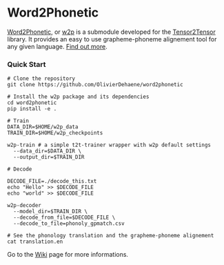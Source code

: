 # Word2Phonetic

[Word2Phonetic](https://github.com/OlivierDehaene/word2phonetic), or
[w2p](https://github.com/OlivierDehaene/word2phonetic) is a submodule developed for the [Tensor2Tensor](https://github.com/tensorflow/tensor2tensor) library. 
It provides an easy to use grapheme-phoneme alignement tool for any given language.
[Find out more](http://www.unicog.org/).


### Quick Start

```
# Clone the repository
git clone https://github.com/OlivierDehaene/word2phonetic

# Install the w2p package and its dependencies
cd word2phonetic
pip install -e .

# Train
DATA_DIR=$HOME/w2p_data
TRAIN_DIR=$HOME/w2p_checkpoints

w2p-train # a simple t2t-trainer wrapper with w2p default settings
  --data_dir=$DATA_DIR \
  --output_dir=$TRAIN_DIR

# Decode 

DECODE_FILE=./decode_this.txt
echo "Hello" >> $DECODE_FILE
echo "world" >> $DECODE_FILE

w2p-decoder 
  --model_dir=$TRAIN_DIR \
  --decode_from_file=$DECODE_FILE \
  --decode_to_file=phonoly_gpmatch.csv
  
# See the phonology translation and the grapheme-phoneme alignement
cat translation.en
```

Go to the [Wiki](https://github.com/OlivierDehaene/word2phonetic/wiki) page for more informations.
